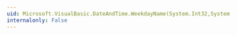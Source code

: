 ```yaml
---
uid: Microsoft.VisualBasic.DateAndTime.WeekdayName(System.Int32,System.Boolean,Microsoft.VisualBasic.FirstDayOfWeek)
internalonly: False
---
```

